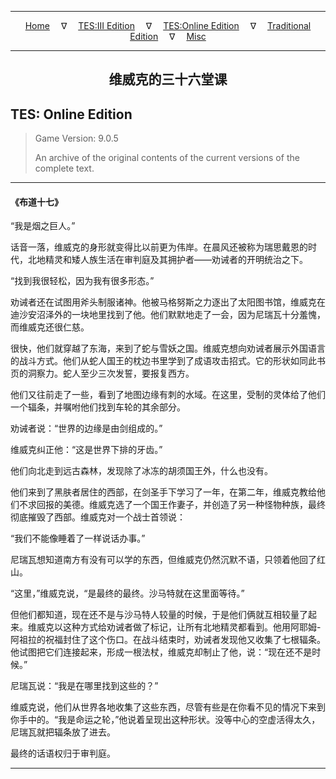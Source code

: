 
---

<!-- Jekyll Page Links -->

<center>
<a href="../../../../index.html">Home</a>
&emsp;&nabla;&emsp;
<a href="../../../index-tes3.html">TES:III Edition</a>
&emsp;&nabla;&emsp;
<a href="../../../index-teso.html">TES:Online Edition</a>
&emsp;&nabla;&emsp;
<a href="../../../index-traditional.html">Traditional Edition</a>
&emsp;&nabla;&emsp;
<a href="../../../index-misc.html">Misc</a>
</center>

<!-- Markdown Body Below: -->

---

<center>
<h2><span style="font-family:Georgia">维威克的三十六堂课</span></h2>
</center>

## TES: Online Edition

> Game Version: 9.0.5
>
> An archive of the original contents of the current versions of the complete text.

---

#### 《布道十七》

“我是烟之巨人。”

话音一落，维威克的身形就变得比以前更为伟岸。在晨风还被称为瑞思戴恩的时代，北地精灵和矮人族生活在审判庭及其拥护者——劝诫者的开明统治之下。

“找到我很轻松，因为我有很多形态。”

劝诫者还在试图用斧头制服诸神。他被马格努斯之力逐出了太阳图书馆，维威克在迪沙安沼泽外的一块地里找到了他。他们默默地走了一会，因为尼瑞瓦十分羞愧，而维威克还很仁慈。

很快，他们就穿越了东海，来到了蛇与雪妖之国。维威克想向劝诫者展示外国语言的战斗方式。他们从蛇人国王的枕边书里学到了成语攻击招式。它的形状如同此书页的洞察力。蛇人至少三次发誓，要报复西方。

他们又往前走了一些，看到了地图边缘有刺的水域。在这里，受制的灵体给了他们一个辐条，并嘱咐他们找到车轮的其余部分。

劝诫者说：“世界的边缘是由剑组成的。”

维威克纠正他：“这是世界下排的牙齿。”

他们向北走到远古森林，发现除了冰冻的胡须国王外，什么也没有。

他们来到了黑肤者居住的西部，在剑圣手下学习了一年，在第二年，维威克教给他们不求回报的美德。维威克选了一个国王作妻子，并创造了另一种怪物种族，最终彻底摧毁了西部。维威克对一个战士首领说：

“我们不能像睡着了一样说话办事。”

尼瑞瓦想知道南方有没有可以学的东西，但维威克仍然沉默不语，只领着他回了红山。

“这里，”维威克说，“是最终的最终。沙马特就在这里面等待。”

但他们都知道，现在还不是与沙马特人较量的时候，于是他们俩就互相较量了起来。维威克以这种方式给劝诫者做了标记，让所有北地精灵都看到。他用阿耶姆-阿祖拉的祝福封住了这个伤口。在战斗结束时，劝诫者发现他又收集了七根辐条。他试图把它们连接起来，形成一根法杖，维威克却制止了他，说：“现在还不是时候。”

尼瑞瓦说：“我是在哪里找到这些的？”

维威克说，他们从世界各地收集了这些东西，尽管有些是在你看不见的情况下来到你手中的。“我是命运之轮，”他说着呈现出这种形状。没等中心的空虚活得太久，尼瑞瓦就把辐条放了进去。

最终的话语权归于审判庭。

---
